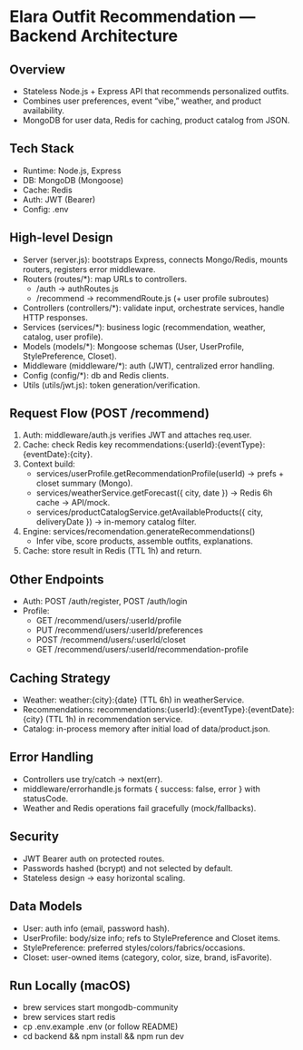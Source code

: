 # Elara Outfit Recommendation — Backend Architecture

## Overview
- Stateless Node.js + Express API that recommends personalized outfits.
- Combines user preferences, event “vibe,” weather, and product availability.
- MongoDB for user data, Redis for caching, product catalog from JSON.

## Tech Stack
- Runtime: Node.js, Express
- DB: MongoDB (Mongoose)
- Cache: Redis
- Auth: JWT (Bearer)
- Config: .env

## High-level Design
- Server (server.js): bootstraps Express, connects Mongo/Redis, mounts routers, registers error middleware.
- Routers (routes/*): map URLs to controllers.
  - /auth → authRoutes.js
  - /recommend → recommendRoute.js (+ user profile subroutes)
- Controllers (controllers/*): validate input, orchestrate services, handle HTTP responses.
- Services (services/*): business logic (recommendation, weather, catalog, user profile).
- Models (models/*): Mongoose schemas (User, UserProfile, StylePreference, Closet).
- Middleware (middleware/*): auth (JWT), centralized error handling.
- Config (config/*): db and Redis clients.
- Utils (utils/jwt.js): token generation/verification.

## Request Flow (POST /recommend)
1) Auth: middleware/auth.js verifies JWT and attaches req.user.
2) Cache: check Redis key recommendations:{userId}:{eventType}:{eventDate}:{city}.
3) Context build:
   - services/userProfile.getRecommendationProfile(userId) → prefs + closet summary (Mongo).
   - services/weatherService.getForecast({ city, date }) → Redis 6h cache → API/mock.
   - services/productCatalogService.getAvailableProducts({ city, deliveryDate }) → in-memory catalog filter.
4) Engine: services/recomendation.generateRecommendations()
   - Infer vibe, score products, assemble outfits, explanations.
5) Cache: store result in Redis (TTL 1h) and return.

## Other Endpoints
- Auth: POST /auth/register, POST /auth/login
- Profile:
  - GET /recommend/users/:userId/profile
  - PUT /recommend/users/:userId/preferences
  - POST /recommend/users/:userId/closet
  - GET /recommend/users/:userId/recommendation-profile

## Caching Strategy
- Weather: weather:{city}:{date} (TTL 6h) in weatherService.
- Recommendations: recommendations:{userId}:{eventType}:{eventDate}:{city} (TTL 1h) in recommendation service.
- Catalog: in-process memory after initial load of data/product.json.

## Error Handling
- Controllers use try/catch → next(err).
- middleware/errorhandle.js formats { success: false, error } with statusCode.
- Weather and Redis operations fail gracefully (mock/fallbacks).

## Security
- JWT Bearer auth on protected routes.
- Passwords hashed (bcrypt) and not selected by default.
- Stateless design → easy horizontal scaling.

## Data Models
- User: auth info (email, password hash).
- UserProfile: body/size info; refs to StylePreference and Closet items.
- StylePreference: preferred styles/colors/fabrics/occasions.
- Closet: user-owned items (category, color, size, brand, isFavorite).

## Run Locally (macOS)
- brew services start mongodb-community
- brew services start redis
- cp .env.example .env (or follow README)
- cd backend && npm install && npm run dev
